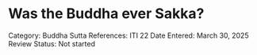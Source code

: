 # Was the Buddha ever Sakka?

Category: Buddha
Sutta References: ITI 22
Date Entered: March 30, 2025
Review Status: Not started